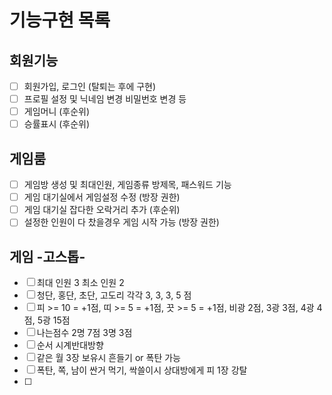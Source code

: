 # 기능구현 목록

## 회원기능

- [ ] 회원가입, 로그인 (탈퇴는 후에 구현)
- [ ] 프로필 설정 및 닉네임 변경 비밀번호 변경 등
- [ ] 게임머니 (후순위)
- [ ] 승률표시 (후순위)

## 게임룸
- [ ] 게임방 생성 및 최대인원, 게임종류 방제목, 패스워드 기능
- [ ] 게임 대기실에서 게임설정 수정 (방장 권한)
- [ ] 게임 대기실 잡다한 오락거리 추가 (후순위)
- [ ] 설정한 인원이 다 찼을경우 게임 시작 가능 (방장 권한)

## 게임 -고스톱-
- [ ] 최대 인원 3 최소 인원 2
- [ ] 청단, 홍단, 초단, 고도리 각각 3, 3, 3, 5 점
- [ ] 피 >= 10 = +1점, 띠 >= 5 = +1점, 끗 >= 5 = +1점, 비광 2점, 3광 3점, 4광 4점, 5광 15점
- [ ] 나는점수 2명 7점 3명 3점
- [ ] 순서 시계반대방향
- [ ] 같은 월 3장 보유시 흔들기 or 폭탄 가능
- [ ] 폭탄, 쪽, 남이 싼거 먹기, 싹쓸이시 상대방에게 피 1장 강탈
- [ ] 
